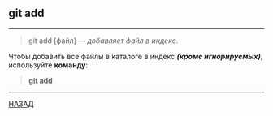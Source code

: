 ## **git add**
---
>git add [файл] — *добавляет файл в индекс.*

Чтобы добавить все файлы в каталоге в индекс ***(кроме игнорируемых)***, используйте **команду**:

> **git add**


---
[НАЗАД](./README.md)